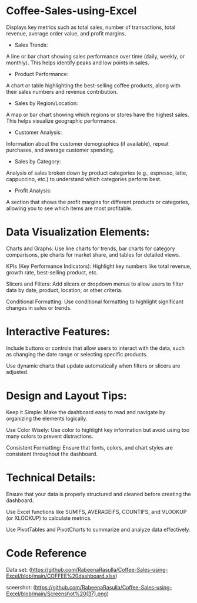 # Coffee-Sales-using-Excel

Displays key metrics such as total sales, number of transactions, total revenue, average order value, and profit margins.

- Sales Trends:

A line or bar chart showing sales performance over time (daily, weekly, or monthly). This helps identify peaks and low points in sales.

- Product Performance:

A chart or table highlighting the best-selling coffee products, along with their sales numbers and revenue contribution.

- Sales by Region/Location:

A map or bar chart showing which regions or stores have the highest sales. This helps visualize geographic performance.

- Customer Analysis:

Information about the customer demographics (if available), repeat purchases, and average customer spending.

- Sales by Category:

Analysis of sales broken down by product categories (e.g., espresso, latte, cappuccino, etc.) to understand which categories perform best.

- Profit Analysis:

A section that shows the profit margins for different products or categories, allowing you to see which items are most profitable.

# Data Visualization Elements:

Charts and Graphs: Use line charts for trends, bar charts for category comparisons, pie charts for market share, and tables for detailed views.

KPIs (Key Performance Indicators): Highlight key numbers like total revenue, growth rate, best-selling product, etc.

Slicers and Filters: Add slicers or dropdown menus to allow users to filter data by date, product, location, or other criteria.

Conditional Formatting: Use conditional formatting to highlight significant changes in sales or trends.

# Interactive Features:

Include buttons or controls that allow users to interact with the data, such as changing the date range or selecting specific products.

Use dynamic charts that update automatically when filters or slicers are adjusted.

# Design and Layout Tips:
 
Keep it Simple: Make the dashboard easy to read and navigate by organizing the elements logically.

Use Color Wisely: Use color to highlight key information but avoid using too many colors to prevent distractions.

Consistent Formatting: Ensure that fonts, colors, and chart styles are consistent throughout the dashboard.

# Technical Details:

Ensure that your data is properly structured and cleaned before creating the dashboard.

Use Excel functions like SUMIFS, AVERAGEIFS, COUNTIFS, and VLOOKUP (or XLOOKUP) to calculate metrics.

Use PivotTables and PivotCharts to summarize and analyze data effectively. 

# Code Reference

Data set: (https://github.com/RabeenaRasulla/Coffee-Sales-using-Excel/blob/main/COFFEE%20dashboard.xlsx)

sceershot: (https://github.com/RabeenaRasulla/Coffee-Sales-using-Excel/blob/main/Screenshot%20(37).png)







